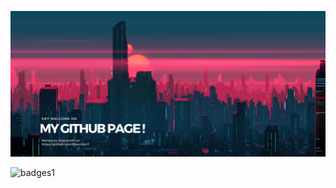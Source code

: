 ![Cover](https://github.com/Silentium7/Silentium7/blob/main/assets/MY%20GITHUB%20PAGE%20v3.png)

![badges1](https://dev-to-uploads.s3.amazonaws.com/uploads/articles/6n8fc8zw8pawxveffitx.png)













<!--
**Silentium7/Silentium7** is a ✨ _special_ ✨ repository because its `README.md` (this file) appears on your GitHub profile.

Here are some ideas to get you started:

- 🔭 I’m currently working on ...
- 🌱 I’m currently learning ...
- 👯 I’m looking to collaborate on ...
- 🤔 I’m looking for help with ...
- 💬 Ask me about ...
- 📫 How to reach me: ...
- 😄 Pronouns: ...
- ⚡ Fun fact: ...
-->
